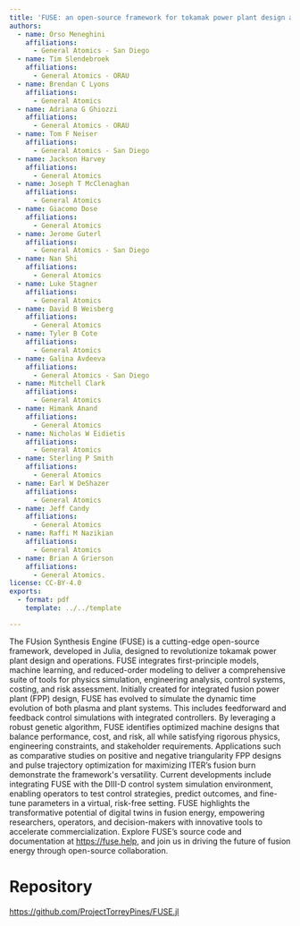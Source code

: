 ```yaml
---
title: 'FUSE: an open-source framework for tokamak power plant design and operations'
authors:
  - name: Orso Meneghini
    affiliations:
      - General Atomics - San Diego
  - name: Tim Slendebroek
    affiliations:
      - General Atomics - ORAU
  - name: Brendan C Lyons
    affiliations:
      - General Atomics
  - name: Adriana G Ghiozzi
    affiliations:
      - General Atomics - ORAU
  - name: Tom F Neiser
    affiliations:
      - General Atomics - San Diego
  - name: Jackson Harvey
    affiliations:
      - General Atomics
  - name: Joseph T McClenaghan
    affiliations:
      - General Atomics
  - name: Giacomo Dose
    affiliations:
      - General Atomics
  - name: Jerome Guterl
    affiliations:
      - General Atomics - San Diego
  - name: Nan Shi
    affiliations:
      - General Atomics
  - name: Luke Stagner
    affiliations:
      - General Atomics
  - name: David B Weisberg
    affiliations:
      - General Atomics
  - name: Tyler B Cote
    affiliations:
      - General Atomics
  - name: Galina Avdeeva
    affiliations:
      - General Atomics - San Diego
  - name: Mitchell Clark
    affiliations:
      - General Atomics
  - name: Himank Anand
    affiliations:
      - General Atomics
  - name: Nicholas W Eidietis
    affiliations:
      - General Atomics
  - name: Sterling P Smith
    affiliations:
      - General Atomics
  - name: Earl W DeShazer
    affiliations:
      - General Atomics
  - name: Jeff Candy
    affiliations:
      - General Atomics
  - name: Raffi M Nazikian
    affiliations:
      - General Atomics
  - name: Brian A Grierson
    affiliations:
      - General Atomics.
license: CC-BY-4.0
exports:
  - format: pdf
    template: ../../template

---
```


The FUsion Synthesis Engine (FUSE) is a cutting-edge open-source framework, developed in Julia, designed to revolutionize tokamak power plant design and operations. FUSE integrates first-principle models, machine learning, and reduced-order modeling to deliver a comprehensive suite of tools for physics simulation, engineering analysis, control systems, costing, and risk assessment. Initially created for integrated fusion power plant (FPP) design, FUSE has evolved to simulate the dynamic time evolution of both plasma and plant systems. This includes feedforward and feedback control simulations with integrated controllers. By leveraging a robust genetic algorithm, FUSE identifies optimized machine designs that balance performance, cost, and risk, all while satisfying rigorous physics, engineering constraints, and stakeholder requirements. Applications such as comparative studies on positive and negative triangularity FPP designs and pulse trajectory optimization for maximizing ITER’s fusion burn demonstrate the framework's versatility. Current developments include integrating FUSE with the DIII-D control system simulation environment, enabling operators to test control strategies, predict outcomes, and fine-tune parameters in a virtual, risk-free setting. FUSE highlights the transformative potential of digital twins in fusion energy, empowering researchers, operators, and decision-makers with innovative tools to accelerate commercialization. Explore FUSE’s source code and documentation at https://fuse.help, and join us in driving the future of fusion energy through open-source collaboration.

# Repository
https://github.com/ProjectTorreyPines/FUSE.jl

